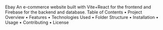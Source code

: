 Ebay
An e-commerce website built with Vite+React for the frontend and Firebase for the backend and database.
Table of Contents
•	Project Overview
•	Features
•	Technologies Used
•	Folder Structure
•	Installation
•	Usage
•	Contributing
•	License
